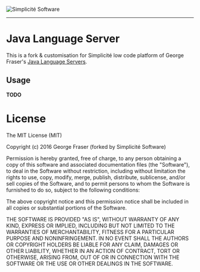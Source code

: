![Simplicit&eacute; Software](https://platform.simplicite.io/logos/logo250-grey.png)
* * *

Java Language Server
====================

This is a fork & customisation for Simplicit&eacute; low code platform of George Fraser's [Java Language Servers](https://github.com/georgewfraser/java-language-server).

Usage
-----

**TODO**

License
=======

The MIT License (MIT)

Copyright (c) 2016 George Fraser (forked by Simplicit&eacute; Software)

Permission is hereby granted, free of charge, to any person obtaining a copy of this software and associated documentation files (the "Software"), to deal in the Software without restriction, including without limitation the rights to use, copy, modify, merge, publish, distribute, sublicense, and/or sell copies of the Software, and to permit persons to whom the Software is furnished to do so, subject to the following conditions:

The above copyright notice and this permission notice shall be included in all copies or substantial portions of the Software.

THE SOFTWARE IS PROVIDED "AS IS", WITHOUT WARRANTY OF ANY KIND, EXPRESS OR IMPLIED, INCLUDING BUT NOT LIMITED TO THE WARRANTIES OF MERCHANTABILITY, FITNESS FOR A PARTICULAR PURPOSE AND NONINFRINGEMENT. IN NO EVENT SHALL THE AUTHORS OR COPYRIGHT HOLDERS BE LIABLE FOR ANY CLAIM, DAMAGES OR OTHER LIABILITY, WHETHER IN AN ACTION OF CONTRACT, TORT OR OTHERWISE, ARISING FROM, OUT OF OR IN CONNECTION WITH THE SOFTWARE OR THE USE OR OTHER DEALINGS IN THE SOFTWARE.
